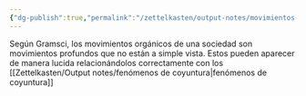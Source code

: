 ```yaml
---
{"dg-publish":true,"permalink":"/zettelkasten/output-notes/movimientos-organicos/"}
---
```



Según Gramsci, los movimientos orgánicos de una sociedad son movimientos profundos que no están a simple vista. Estos pueden aparecer de manera lucida relacionándolos correctamente con los [[Zettelkasten/Output notes/fenómenos de coyuntura\|fenómenos de coyuntura]]


